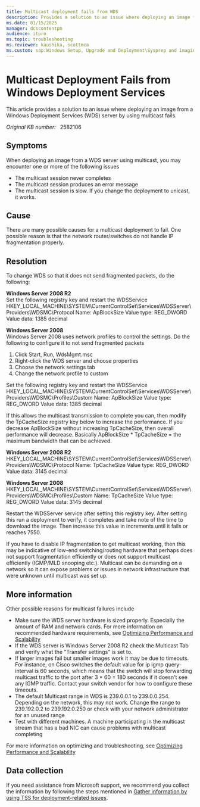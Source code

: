 ```yaml
---
title: Multicast deployment fails from WDS
description: Provides a solution to an issue where deploying an image from a Windows Deployment Services (WDS) server by using multicast fails.
ms.date: 01/15/2025
manager: dcscontentpm
audience: itpro
ms.topic: troubleshooting
ms.reviewer: kaushika, scottmca
ms.custom: sap:Windows Setup, Upgrade and Deployment\Sysprep and imaging (Windows PE, ADK, WDS), csstroubleshoot
---
```

# Multicast Deployment Fails from Windows Deployment Services

This article provides a solution to an issue where deploying an image from a Windows Deployment Services (WDS) server by using multicast fails.

_Original KB number:_ &nbsp; 2582106

## Symptoms

When deploying an image from a WDS server using multicast, you may encounter one or more of the following issues
- The multicast session never completes
- The multicast session produces an error message
- The multicast session is slow. If you change the deployment to unicast, it works. 

## Cause

There are many possible causes for a multicast deployment to fail.  One possible reason is that the network router/switches do not handle IP fragmentation properly. 

## Resolution

To change WDS so that it does not send fragmented packets, do the following:

**Windows Server 2008 R2**  
Set the following registry key and restart the WDSService
HKEY_LOCAL_MACHINE\SYSTEM\CurrentControlSet\Services\WDSServer\Providers\WDSMC\Protocol
Name: ApBlockSize
Value type: REG_DWORD
Value data: 1385 decimal

**Windows Server 2008**  
Windows Server 2008 uses network profiles to control the settings.  Do the following to configure it to not send fragmented packets
1. Click Start, Run, WdsMgmt.msc
2. Right-click the WDS server and choose properties
3. Choose the network settings tab
4. Change the network profile to custom

Set the following registry key and restart the WDSService
HKEY_LOCAL_MACHINE\SYSTEM\CurrentControlSet\Services\WDSServer\Providers\WDSMC\Profiles\Custom
Name: ApBlockSize
Value type: REG_DWORD
Value data: 1385 decimal

If this allows the multicast transmission to complete you can, then modify the TpCacheSize registry key below to increase the performance.  If you decrease ApBlockSize without increasing TpCacheSize, then overall performance will decrease. Basically ApBlockSize * TpCacheSize = the maximum bandwidth that can be achieved.

**Windows Server 2008 R2**  
HKEY_LOCAL_MACHINE\SYSTEM\CurrentControlSet\Services\WDSServer\Providers\WDSMC\Protocol
Name: TpCacheSize
Value type: REG_DWORD
Value data: 3145 decimal

**Windows Server 2008**  
HKEY_LOCAL_MACHINE\SYSTEM\CurrentControlSet\Services\WDSServer\Providers\WDSMC\Profiles\Custom
Name: TpCacheSize
Value type: REG_DWORD
Value data: 3145 decimal

Restart the WDSServer service after setting this registry key.
After setting this run a deployment to verify, it completes and take note of the time to download the image.  Then increase this value in increments until it fails or reaches 7550.   

If you have to disable IP fragmentation to get multicast working, then this may be indicative of low-end switching/routing hardware that perhaps does not support fragmentation efficiently or does not support multicast efficiently (IGMP/MLD snooping etc.).  Multicast can be demanding on a network so it can expose problems or issues in network infrastructure that were unknown until multicast was set up. 

## More information

Other possible reasons for multicast failures include

- Make sure the WDS server hardware is sized properly.  Especially the amount of RAM and network cards.  For more information on recommended hardware requirements, see [Optimizing Performance and Scalability](/previous-versions/windows/it-pro/windows-server-2008-R2-and-2008/cc732088(v=ws.10))
- If the WDS server is Windows Server 2008 R2 check the Multicast Tab and verify what the "Transfer settings" is set to.
- If larger images fail but smaller images work it may be due to timeouts.  For instance, on Cisco switches the default value for ip igmp query-interval is 60 seconds, which means that the switch will stop forwarding multicast traffic to the port after 3 * 60 = 180 seconds if it doesn't see any IGMP traffic.  Contact your switch vendor for how to configure these timeouts.
- The default Multicast range in WDS is 239.0.0.1 to 239.0.0.254.  Depending on the network, this may not work.  Change the range to 239.192.0.2 to 239.192.0.250 or check with your network administrator for an unused range
- Test with different machines.  A machine participating in the multicast stream that has a bad NIC can cause problems with multicast completing

For more information on optimizing and troubleshooting, see [Optimizing Performance and Scalability](/previous-versions/windows/it-pro/windows-server-2008-R2-and-2008/cc732088(v=ws.10))

## Data collection

If you need assistance from Microsoft support, we recommend you collect the information by following the steps mentioned in [Gather information by using TSS for deployment-related issues](../../windows-client/windows-troubleshooters/gather-information-using-tss-deployment.md).
